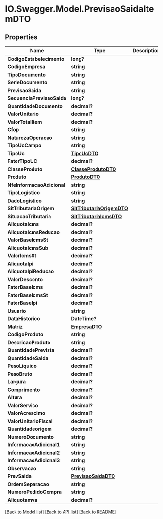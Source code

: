 # IO.Swagger.Model.PrevisaoSaidaItemDTO
## Properties

Name | Type | Description | Notes
------------ | ------------- | ------------- | -------------
**CodigoEstabelecimento** | **long?** |  | [optional] 
**CodigoEmpresa** | **string** |  | [optional] 
**TipoDocumento** | **string** |  | [optional] 
**SerieDocumento** | **string** |  | [optional] 
**PrevisaoSaida** | **string** |  | [optional] 
**SequenciaPrevisaoSaida** | **long?** |  | [optional] 
**QuantidadeDocumento** | **decimal?** |  | 
**ValorUnitario** | **decimal?** |  | 
**ValorTotalItem** | **decimal?** |  | [optional] 
**Cfop** | **string** |  | [optional] 
**NaturezaOperacao** | **string** |  | [optional] 
**TipoUcCampo** | **string** |  | [optional] 
**TipoUc** | [**TipoUcDTO**](TipoUcDTO.md) |  | 
**FatorTipoUC** | **decimal?** |  | [optional] 
**ClasseProduto** | [**ClasseProdutoDTO**](ClasseProdutoDTO.md) |  | [optional] 
**Produto** | [**ProdutoDTO**](ProdutoDTO.md) |  | 
**NfeInformacaoAdicional** | **string** |  | [optional] 
**TipoLogistico** | **string** |  | [optional] 
**DadoLogistico** | **string** |  | [optional] 
**SitTributariaOrigem** | [**SitTributariaOrigemDTO**](SitTributariaOrigemDTO.md) |  | [optional] 
**SituacaoTributaria** | [**SitTributariaIcmsDTO**](SitTributariaIcmsDTO.md) |  | [optional] 
**AliquotaIcms** | **decimal?** |  | [optional] 
**AliquotaIcmsReducao** | **decimal?** |  | [optional] 
**ValorBaseIcmsSt** | **decimal?** |  | [optional] 
**AliquotaIcmsSub** | **decimal?** |  | [optional] 
**ValorIcmsSt** | **decimal?** |  | [optional] 
**AliquotaIpi** | **decimal?** |  | [optional] 
**AliquotaIpiReducao** | **decimal?** |  | [optional] 
**ValorDesconto** | **decimal?** |  | [optional] 
**FatorBaseIcms** | **decimal?** |  | [optional] 
**FatorBaseIcmsSt** | **decimal?** |  | [optional] 
**FatorBaseIpi** | **decimal?** |  | [optional] 
**Usuario** | **string** |  | [optional] 
**DataHistorico** | **DateTime?** |  | [optional] 
**Matriz** | [**EmpresaDTO**](EmpresaDTO.md) |  | [optional] 
**CodigoProduto** | **string** |  | [optional] 
**DescricaoProduto** | **string** |  | [optional] 
**QuantidadePrevista** | **decimal?** |  | [optional] 
**QuantidadeSaida** | **decimal?** |  | [optional] 
**PesoLiquido** | **decimal?** |  | [optional] 
**PesoBruto** | **decimal?** |  | [optional] 
**Largura** | **decimal?** |  | [optional] 
**Comprimento** | **decimal?** |  | [optional] 
**Altura** | **decimal?** |  | [optional] 
**ValorServico** | **decimal?** |  | [optional] 
**ValorAcrescimo** | **decimal?** |  | [optional] 
**ValorUnitarioFiscal** | **decimal?** |  | [optional] 
**Quantidadeorigem** | **decimal?** |  | [optional] 
**NumeroDocumento** | **string** |  | [optional] 
**InformacaoAdicional1** | **string** |  | [optional] 
**InformacaoAdicional2** | **string** |  | [optional] 
**InformacaoAdicional3** | **string** |  | [optional] 
**Observacao** | **string** |  | [optional] 
**PrevSaida** | [**PrevisaoSaidaDTO**](PrevisaoSaidaDTO.md) |  | [optional] 
**OrdemSeparacao** | **string** |  | [optional] 
**NumeroPedidoCompra** | **string** |  | [optional] 
**Aliquotamva** | **decimal?** |  | [optional] 

[[Back to Model list]](../README.md#documentation-for-models) [[Back to API list]](../README.md#documentation-for-api-endpoints) [[Back to README]](../README.md)

